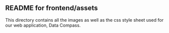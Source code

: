 ## **README for frontend/assets**

This directory contains all the images as well as the css style sheet used for our web application, Data Compass.
